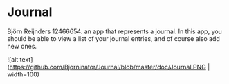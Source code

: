 # Journal
Björn Reijnders 12466654. 
an app that represents a journal. In this app, you should be able to view a list of your journal entries, and of course also add new ones. 
 
 ![alt text](https://github.com/Bjorninator/Journal/blob/master/doc/Journal.PNG | width=100)
